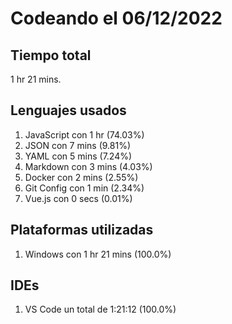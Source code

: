 # Codeando el 06/12/2022

## Tiempo total
1 hr 21 mins.

## Lenguajes usados
1. JavaScript con 1 hr (74.03%)
1. JSON con 7 mins (9.81%)
1. YAML con 5 mins (7.24%)
1. Markdown con 3 mins (4.03%)
1. Docker con 2 mins (2.55%)
1. Git Config con 1 min (2.34%)
1. Vue.js con 0 secs (0.01%)

## Plataformas utilizadas
1. Windows con 1 hr 21 mins (100.0%)

## IDEs
1. VS Code un total de 1:21:12 (100.0%)
